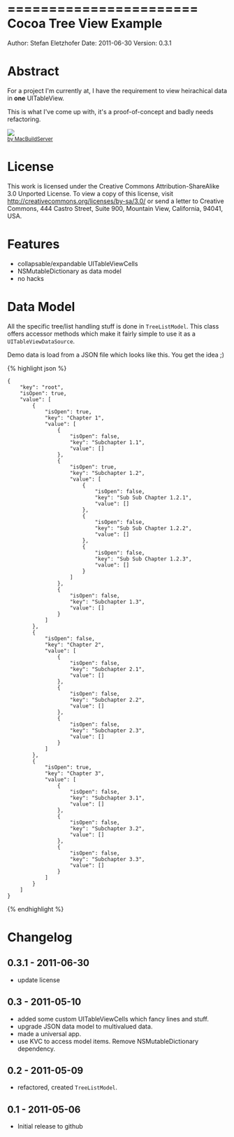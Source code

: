 =======================
Cocoa Tree View Example
=======================

Author:  Stefan Eletzhofer
Date:    2011-06-30
Version: 0.3.1


Abstract
========

For a project I'm currently at, I have the requirement to view heirachical
data in **one** UITableView.

This is what I've come up with, it's a proof-of-concept and badly needs
refactoring.

<!-- MacBuildServer Install Button -->
<div class="macbuildserver-block">
    <a class="macbuildserver-button" href="http://macbuildserver.com/project/github/build/?xcode_project=TreeList.xcodeproj&amp;target=TreeList&amp;repo_url=git%3A%2F%2Fgithub.com%2Fseletz%2FCocoaTreeViewExample.git&amp;build_conf=Release" target="_blank"><img src="http://com.macbuildserver.github.s3-website-us-east-1.amazonaws.com/button_up.png"/></a><br/><sup><a href="http://macbuildserver.com/github/opensource/" target="_blank">by MacBuildServer</a></sup>
</div>
<!-- MacBuildServer Install Button -->

License
=======

This work is licensed under the Creative Commons Attribution-ShareAlike 3.0
Unported License. To view a copy of this license, visit
http://creativecommons.org/licenses/by-sa/3.0/ or send a letter to Creative
Commons, 444 Castro Street, Suite 900, Mountain View, California, 94041,
USA.

Features
========

- collapsable/expandable UITableViewCells
- NSMutableDictionary as data model
- no hacks

Data Model
==========

All the specific tree/list handling stuff is done in `TreeListModel`.  This
class offers accessor methods which make it fairly simple to use it as a
`UITableViewDataSource`.

Demo data is load from a JSON file which looks like this.  You get the
idea ;)

{% highlight json %}

    {
        "key": "root", 
        "isOpen": true, 
        "value": [
            {
                "isOpen": true, 
                "key": "Chapter 1", 
                "value": [
                    {
                        "isOpen": false, 
                        "key": "Subchapter 1.1", 
                        "value": []
                    }, 
                    {
                        "isOpen": true, 
                        "key": "Subchapter 1.2", 
                        "value": [
                            {
                                "isOpen": false, 
                                "key": "Sub Sub Chapter 1.2.1", 
                                "value": []
                            }, 
                            {
                                "isOpen": false, 
                                "key": "Sub Sub Chapter 1.2.2", 
                                "value": []
                            }, 
                            {
                                "isOpen": false, 
                                "key": "Sub Sub Chapter 1.2.3", 
                                "value": []
                            }
                        ]
                    }, 
                    {
                        "isOpen": false, 
                        "key": "Subchapter 1.3", 
                        "value": []
                    }
                ]
            }, 
            {
                "isOpen": false, 
                "key": "Chapter 2", 
                "value": [
                    {
                        "isOpen": false, 
                        "key": "Subchapter 2.1", 
                        "value": []
                    }, 
                    {
                        "isOpen": false, 
                        "key": "Subchapter 2.2", 
                        "value": []
                    }, 
                    {
                        "isOpen": false, 
                        "key": "Subchapter 2.3", 
                        "value": []
                    }
                ]
            }, 
            {
                "isOpen": true, 
                "key": "Chapter 3", 
                "value": [
                    {
                        "isOpen": false, 
                        "key": "Subchapter 3.1", 
                        "value": []
                    }, 
                    {
                        "isOpen": false, 
                        "key": "Subchapter 3.2", 
                        "value": []
                    }, 
                    {
                        "isOpen": false, 
                        "key": "Subchapter 3.3", 
                        "value": []
                    }
                ]
            }
        ]
    }

{% endhighlight %}

Changelog
=========

0.3.1 - 2011-06-30
------------------

- update license

0.3 - 2011-05-10
----------------

- added some custom UITableViewCells which fancy lines and stuff.
- upgrade JSON data model to multivalued data.
- made a universal app.
- use KVC to access model items.  Remove NSMutableDictionary
  dependency.

0.2 - 2011-05-09
----------------

- refactored, created `TreeListModel`.

0.1 - 2011-05-06
----------------

- Initial release to github

